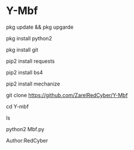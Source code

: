 # Y-Mbf

pkg update && pkg upgarde

pkg install python2 

pkg install git

pip2 install requests

pip2 install bs4

pip2 install mechanize

git clone https://github.com/ZarelRedCyber/Y-Mbf

cd Y-mbf

ls

python2 Mbf.py


Author:RedCyber
